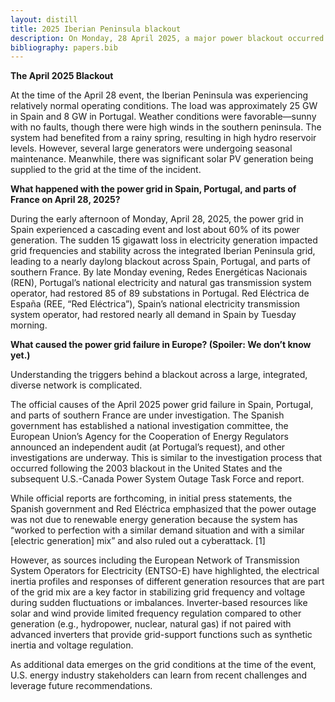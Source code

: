 ```yaml
---
layout: distill
title: 2025 Iberian Peninsula blackout
description: On Monday, 28 April 2025, a major power blackout occurred across the Iberian Peninsula affecting mainland Portugal and peninsular Spain, where electric power was interrupted for about ten hours in most of the Peninsula and longer in some areas.
bibliography: papers.bib
---
```


**The April 2025 Blackout** <d-cite key="larson2025iberian"></d-cite>

At the time of the April 28 event, the Iberian Peninsula was experiencing relatively normal operating conditions.
The load was approximately 25 GW in Spain and 8 GW in Portugal.
Weather conditions were favorable—sunny with no faults, though there were high winds in the southern peninsula.
The system had benefited from a rainy spring, resulting in high hydro reservoir levels.
However, several large generators were undergoing seasonal maintenance.
Meanwhile, there was significant solar PV generation being supplied to the grid at the time of the incident.

**What happened with the power grid in Spain, Portugal, and parts of France on April 28, 2025?** <d-cite key="leader2025iberian"></d-cite>

During the early afternoon of Monday, April 28, 2025, the power grid in Spain experienced a cascading event and lost about 60% of its power generation.
The sudden 15 gigawatt loss in electricity generation impacted grid frequencies and stability across the integrated Iberian Peninsula grid, leading to a nearly daylong blackout across Spain, Portugal, and parts of southern France.
By late Monday evening, Redes Energéticas Nacionais (REN), Portugal’s national electricity and natural gas transmission system operator, had restored 85 of 89 substations in Portugal.
Red Eléctrica de España (REE, “Red Eléctrica”), Spain’s national electricity transmission system operator, had restored nearly all demand in Spain by Tuesday morning.

**What caused the power grid failure in Europe? (Spoiler: We don’t know yet.)** <d-cite key="leader2025iberian"></d-cite>

Understanding the triggers behind a blackout across a large, integrated, diverse network is complicated.

The official causes of the April 2025 power grid failure in Spain, Portugal, and parts of southern France are under investigation.
The Spanish government has established a national investigation committee, the European Union’s Agency for the Cooperation of Energy Regulators announced an independent audit (at Portugal’s request), and other investigations are underway.
This is similar to the investigation process that occurred following the 2003 blackout in the United States and the subsequent U.S.-Canada Power System Outage Task Force and report.

While official reports are forthcoming, in initial press statements, the Spanish government and Red Eléctrica emphasized that the power outage was not due to renewable energy generation because the system has “worked to perfection with a similar demand situation and with a similar [electric generation] mix” and also ruled out a cyberattack. [1]

However, as sources including the European Network of Transmission System Operators for Electricity (ENTSO-E) have highlighted, the electrical inertia profiles and responses of different generation resources that are part of the grid mix are a key factor in stabilizing grid frequency and voltage during sudden fluctuations or imbalances.
Inverter-based resources like solar and wind provide limited frequency regulation compared to other generation (e.g., hydropower, nuclear, natural gas) if not paired with advanced inverters that provide grid-support functions such as synthetic inertia and voltage regulation.

As additional data emerges on the grid conditions at the time of the event, U.S. energy industry stakeholders can learn from recent challenges and leverage future recommendations.

